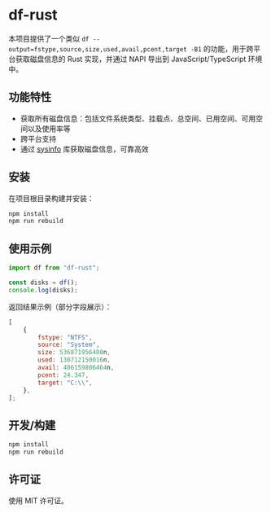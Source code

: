 # df-rust

本项目提供了一个类似 `df --output=fstype,source,size,used,avail,pcent,target -B1` 的功能，用于跨平台获取磁盘信息的 Rust 实现，并通过 NAPI 导出到 JavaScript/TypeScript 环境中。

## 功能特性

-   获取所有磁盘信息：包括文件系统类型、挂载点、总空间、已用空间、可用空间以及使用率等
-   跨平台支持
-   通过 [sysinfo](https://docs.rs/sysinfo/) 库获取磁盘信息，可靠高效

## 安装

在项目根目录构建并安装：

```bash
npm install
npm run rebuild
```

## 使用示例

```javascript
import df from "df-rust";

const disks = df();
console.log(disks);
```

返回结果示例（部分字段展示）：

```js
[
	{
		fstype: "NTFS",
		source: "System",
		size: 536871956480n,
		used: 130712150016n,
		avail: 406159806464n,
		pcent: 24.347,
		target: "C:\\",
	},
];
```

## 开发/构建

```bash
npm install
npm run rebuild
```

## 许可证

使用 MIT 许可证。
